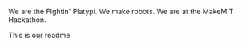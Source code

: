 We are the FIghtin' Platypi. We make robots. We are at the MakeMIT Hackathon.

This is our readme.

